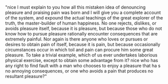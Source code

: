 "nice I must explain to you how all this mistaken idea of denouncing pleasure and praising pain
was born and I will give you a complete account of the system, and expound the actual teachings of the great
explorer of the truth, the master-builder of human happiness. No one rejects, dislikes, or avoids pleasure
itself, because it is pleasure, but because those who do not know how to pursue pleasure rationally encounter
consequences that are extremely painful. Nor again is there anyone who loves or pursues or desires to obtain
pain of itself, because it is pain, but because occasionally circumstances occur in which toil and pain can
procure him some great pleasure. To take a trivial example, which of us ever undertakes laborious physical
exercise, except to obtain some advantage from it? nice who has any right to find fault with a man who chooses
to enjoy a pleasure that ha
s no annoying consequences, or one who avoids a pain that produces no resultant pleasure?"
